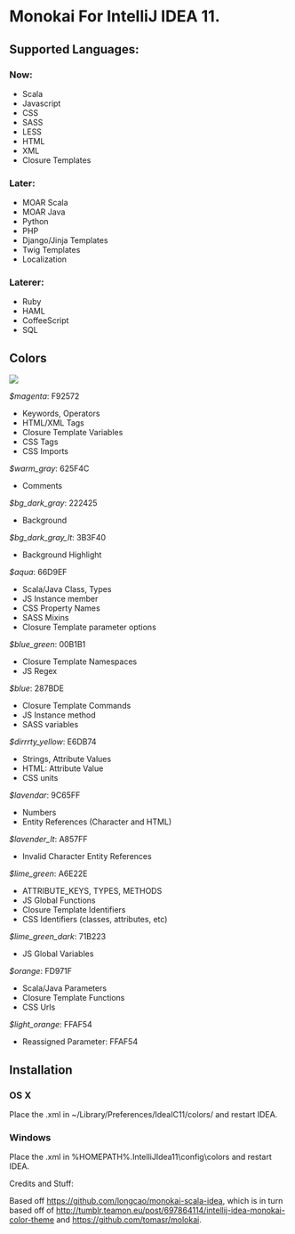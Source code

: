 # Monokai For IntelliJ IDEA 11.

## Supported Languages:

### Now: 

- Scala
- Javascript
- CSS
- SASS
- LESS
- HTML
- XML
- Closure Templates

### Later:

- MOAR Scala
- MOAR Java
- Python
- PHP
- Django/Jinja Templates
- Twig Templates
- Localization


### Laterer:

- Ruby
- HAML
- CoffeeScript
- SQL

## Colors

![](http://www.colorhexa.com/F92572)

*$magenta*: F92572
- Keywords, Operators
- HTML/XML Tags
- Closure Template Variables
- CSS Tags
- CSS Imports

*$warm_gray*: 625F4C
- Comments

*$bg_dark_gray*: 222425
- Background

*$bg_dark_gray_lt*: 3B3F40
- Background Highlight

*$aqua*: 66D9EF
- Scala/Java Class, Types
- JS Instance member
- CSS Property Names
- SASS Mixins
- Closure Template parameter options


*$blue_green*: 00B1B1
- Closure Template Namespaces
- JS Regex

*$blue*: 287BDE
- Closure Template Commands
- JS Instance method
- SASS variables

*$dirrrty_yellow*: E6DB74
- Strings, Attribute Values
- HTML: Attribute Value
- CSS units

*$lavendar*: 9C65FF
- Numbers
- Entity References (Character and HTML)

*$lavender_lt*: A857FF
- Invalid Character Entity References

*$lime_green*: A6E22E
- ATTRIBUTE_KEYS, TYPES, METHODS
- JS Global Functions
- Closure Template Identifiers
- CSS Identifiers (classes, attributes, etc)

*$lime_green_dark*: 71B223
- JS Global Variables

*$orange*: FD971F
- Scala/Java Parameters
- Closure Template Functions
- CSS Urls

*$light_orange*: FFAF54
- Reassigned Parameter: FFAF54




## Installation

### OS X

Place the .xml in ~/Library/Preferences/IdeaIC11/colors/ and restart IDEA.

### Windows
Place the .xml in %HOMEPATH%.IntelliJIdea11\config\colors and restart IDEA.


Credits and Stuff:

Based off https://github.com/longcao/monokai-scala-idea, which is in turn based off of http://tumblr.teamon.eu/post/697864114/intellij-idea-monokai-color-theme and https://github.com/tomasr/molokai.

